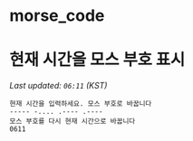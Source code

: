 # morse_code
# 현재 시간을 모스 부호 표시
<!-- MORSE_TIME_START -->
_Last updated: `06:11` (KST)_

```
현재 시간을 입력하세요. 모스 부호로 바꿉니다
----- -.... .---- .----
모스 부호를 다시 현재 시간으로 바꿉니다
0611
```
<!-- MORSE_TIME_END -->

